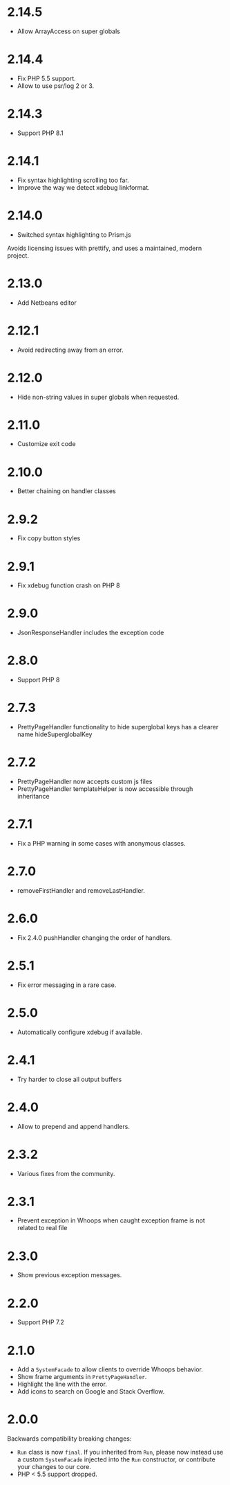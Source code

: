 # 2.14.5

* Allow ArrayAccess on super globals

# 2.14.4

* Fix PHP 5.5 support.
* Allow to use psr/log 2 or 3.

# 2.14.3

* Support PHP 8.1

# 2.14.1

* Fix syntax highlighting scrolling too far.
* Improve the way we detect xdebug linkformat.

# 2.14.0

* Switched syntax highlighting to Prism.js

Avoids licensing issues with prettify, and uses a maintained, modern project.

# 2.13.0

* Add Netbeans editor

# 2.12.1

* Avoid redirecting away from an error.

# 2.12.0

* Hide non-string values in super globals when requested.

# 2.11.0

* Customize exit code

# 2.10.0

* Better chaining on handler classes

# 2.9.2

* Fix copy button styles

# 2.9.1

* Fix xdebug function crash on PHP 8

# 2.9.0

* JsonResponseHandler includes the exception code

# 2.8.0

* Support PHP 8

# 2.7.3

* PrettyPageHandler functionality to hide superglobal keys has a clearer name hideSuperglobalKey

# 2.7.2

* PrettyPageHandler now accepts custom js files
* PrettyPageHandler templateHelper is now accessible through inheritance

# 2.7.1

* Fix a PHP warning in some cases with anonymous classes.

# 2.7.0

* removeFirstHandler and removeLastHandler.

# 2.6.0

* Fix 2.4.0 pushHandler changing the order of handlers.

# 2.5.1

* Fix error messaging in a rare case.

# 2.5.0

* Automatically configure xdebug if available.

# 2.4.1

* Try harder to close all output buffers

# 2.4.0

* Allow to prepend and append handlers.

# 2.3.2

* Various fixes from the community.

# 2.3.1

* Prevent exception in Whoops when caught exception frame is not related to real file

# 2.3.0

* Show previous exception messages.

# 2.2.0

* Support PHP 7.2

# 2.1.0

* Add a `SystemFacade` to allow clients to override Whoops behavior.
* Show frame arguments in `PrettyPageHandler`.
* Highlight the line with the error.
* Add icons to search on Google and Stack Overflow.

# 2.0.0

Backwards compatibility breaking changes:

* `Run` class is now `final`. If you inherited from `Run`, please now instead use a custom `SystemFacade` injected into the `Run` constructor, or contribute your changes to our core.
* PHP < 5.5 support dropped.

